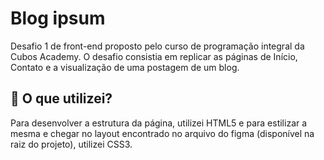 # Blog ipsum

Desafio 1 de front-end proposto pelo curso de programação integral da Cubos Academy. O desafio consistia em replicar as páginas de Início, Contato e a visualização de uma postagem de um blog.

## :memo: O que utilizei?

Para desenvolver a estrutura da página, utilizei HTML5 e para estilizar a mesma e chegar no layout encontrado no arquivo do figma (disponível na raiz do projeto), utilizei CSS3.

